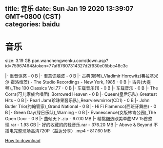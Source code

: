 
title: 音乐
date: Sun Jan 19 2020 13:39:07 GMT+0800 (CST)    
categories: baidu
---

# 音乐
size: 3.19 GB
 pan.wanchengwenku.com/down.asp?id=75967464&token=77af87607314327d2f930e05bbc48c3c
 
|- 重音诱惑 - 0 B
|- 潜意识脑波 - 0 B
|- 古典(钢琴)_Vladimir Horowitz(弗拉基米尔·霍洛维茨) - The Studio Recordings - New York, 1985 - 0 B
|- 古典(大提琴)_The 100 Classics Vol.77 - 0 B
|- 车载音乐(1) - 0 B
|- 车载音乐 - 0 B
|- The Corrs(可儿家族合唱团)_Borrowed Heaven - 0 B
|- Queen(皇后乐队)_Greatest Hits - 0 B
|- Pearl Jam(珍珠果酱乐队)_Rearviewmirror(CD1) - 0 B
|- John Butler Trio(约翰管家)_Grand National - 0 B
|- Hi Fi Flamenco(西班牙舞曲) - 0 B
|- Green Day(绿日乐队)_Warning - 0 B
|- Evanescence(女版林肯公园)_The Open Door - 0 B
|- 曲倾天下.zip - 67.00 MB
|- 精挑细选欧美单曲MV 15首整理.rar - 1.93 GB
|- 好的收藏的的轻音乐.rar - 376.20 MB
|- Above & Beyond 不插电完整现场高清720P（益达分享）.mp4 - 817.60 MB

[How to download](https://bpcam.bemobtrk.com/go/2ceec3aa-1ca2-46d6-b9ff-aaa5c184517c?jno=1868)